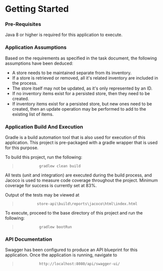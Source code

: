 # Getting Started

### Pre-Requisites
Java 8 or higher is required for this application to execute.

### Application Assumptions
Based on the requirements as specified in the task document, the following assumptions have been deduced:
* A store needs to be maintained separate from its inventory.
* If a store is retrieved or removed, all it's related inventory are included in the process.
* The store itself may not be updated, as it's only represented by an ID.
* If no inventory items exist for a persisted store, then they need to be created.
* If inventory items exist for a persisted store, but new ones need to be created, then an update operation may be performed to add to the existing list of items.


### Application Build And Execution
Gradle is a build automation tool that is also used for execution of this application.
This project is pre-packaged with a gradle wrapper that is used for this purpose.

To build this project, run the following:
>               gradlew clean build

All tests (unit and integration) are executed during the build process, and Jacoco is used to measure code coverage
throughout the project. Minimum coverage for success is currently set at 83%.

Output of the tests may be viewed at 
>              store-api\build\reports\jacoco\html\index.html

To execute, proceed to the base directory of this project and run the following:
>               gradlew bootRun

### API Documentation
Swagger has been configured to produce an API blueprint for this application.
Once the application is running, navigate to
>               http://localhost:8080/api/swagger-ui/
